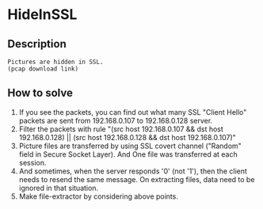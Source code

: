 # HideInSSL

## Description

```
Pictures are hidden in SSL.
(pcap download link)
```

## How to solve

1. If you see the packets, you can find out what many SSL "Client Hello"
packets are sent from 192.168.0.107 to 192.168.0.128 server.
2. Filter the packets with rule "(src host 192.168.0.107 && dst host
192.168.0.128) || (src host 192.168.0.128 && dst host 192.168.0.107)"
3. Picture files are transferred by using SSL covert channel ("Random" field
in Secure Socket Layer). And One file was transferred at each session.
4. And sometimes, when the server responds '0' (not '1'), then the client
needs to resend the same message. On extracting files, data need to be
ignored in that situation.
5. Make file-extractor by considering above points.

